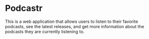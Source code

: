 # Podcastr
This is a web application that allows users to listen to their favorite podcasts, see the latest releases, and get more information about the podcasts they are currently listening to.
